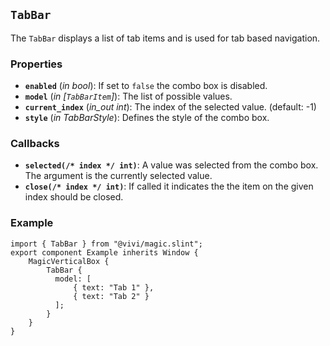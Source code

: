 <!--
SPDX-FileCopyrightText: 2024 vivi developers <vivi-ui@tuta.io>
SPDX-License-Identifier: MIT
-->

## `TabBar`

The `TabBar` displays a list of tab items and is used for tab based navigation.

### Properties

- **`enabled`** (_in_ _bool_): If set to `false` the combo box is disabled.
- **`model`** (_in_ _[`TabBarItem`]_): The list of possible values.
- **`current_index`** (_in_out_ _int_): The index of the selected value. (default: -1)
- **`style`** (_in_ _TabBarStyle_): Defines the style of the combo box.

### Callbacks

- **`selected(/* index */ int)`**: A value was selected from the combo box. The argument is the currently selected value.
- **`close(/* index */ int)`**: If called it indicates the the item on the given index should be closed.

### Example

```slint
import { TabBar } from "@vivi/magic.slint";
export component Example inherits Window {
    MagicVerticalBox {
        TabBar {
          model: [
              { text: "Tab 1" },
              { text: "Tab 2" }
          ];
        }
    }
}
```
